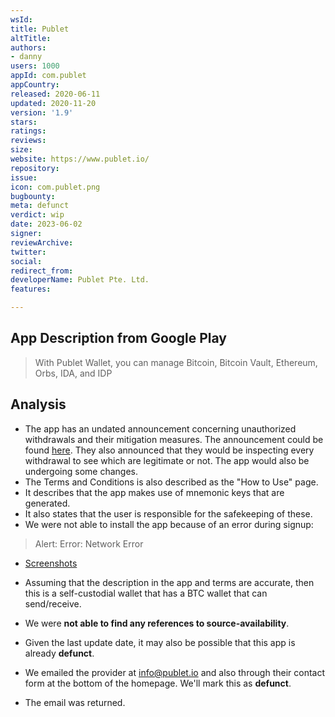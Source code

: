 ```yaml
---
wsId: 
title: Publet
altTitle: 
authors:
- danny
users: 1000
appId: com.publet
appCountry: 
released: 2020-06-11
updated: 2020-11-20
version: '1.9'
stars: 
ratings: 
reviews: 
size: 
website: https://www.publet.io/
repository: 
issue: 
icon: com.publet.png
bugbounty: 
meta: defunct
verdict: wip
date: 2023-06-02
signer: 
reviewArchive: 
twitter: 
social: 
redirect_from: 
developerName: Publet Pte. Ltd.
features: 

---
```


## App Description from Google Play 

> With Publet Wallet, you can manage Bitcoin, Bitcoin Vault, Ethereum, Orbs, IDA, and IDP

## Analysis 

- The app has an undated announcement concerning unauthorized withdrawals and their mitigation measures. The announcement could be found [here](https://www.publet.io/how-to-use). They also announced that they would be inspecting every withdrawal to see which are legitimate or not. The app would also be undergoing some changes. 
- The Terms and Conditions is also described as the "How to Use" page. 
- It describes that the app makes use of mnemonic keys that are generated. 
- It also states that the user is responsible for the safekeeping of these. 
- We were not able to install the app because of an error during signup: 

> Alert: Error: Network Error 

- [Screenshots](https://twitter.com/BitcoinWalletz/status/1664479221194915840)

- Assuming that the description in the app and terms are accurate, then this is a self-custodial wallet that has a BTC wallet that can send/receive. 
- We were **not able to find any references to source-availability**.
- Given the last update date, it may also be possible that this app is already **defunct**. 
- We emailed the provider at info@publet.io and also through their contact form at the bottom of the homepage. We'll mark this as **defunct**.
- The email was returned.





